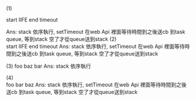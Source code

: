 (1)       

start
IIFE
end
timeout

Ans: stack 依序執行, setTimeout 在web Api 裡面等待時間到之後送cb 到task queue, 等到stack 空了才從queue送到stack
(2)      
start
IIFE
end
timeout
Ans: stack 依序執行, setTimeout 在web Api 裡面等待時間到之後送cb 到task queue, 等到stack 空了才從queue送到stack

(3)
foo
baz
bar
Ans: stack 依序執行

(4)       
foo
bar
baz
Ans: stack 依序執行, setTimeout 在web Api 裡面等待時間到之後送cb 到task queue, 等到stack 空了才從queue送到stack
